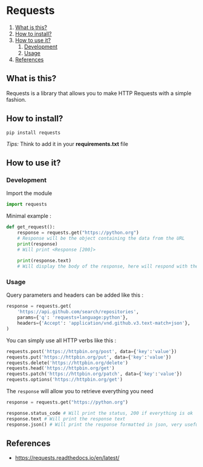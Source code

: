 # Requests

1. [What is this?](#What-is-this?)
2. [How to install?](#How-to-install?)
3. [How to use it?](#How-to-use-it?)
    1. [Development](#Development)
    2. [Usage](#Usage)
4. [References](#References)

## What is this?

Requests is a library that allows you to make HTTP Requests with a simple fashion.

## How to install?

```shell
pip install requests
```

_Tips:_ Think to add it in your **requirements.txt** file

## How to use it?

### Development

Import the module

```python 
import requests
```

Minimal example : 

```python
def get_request():
    response = requests.get("https://python.org")
    # Response will be the object containing the data from the URL
    print(response)
    # Will print <Response [200]>
    
    print(response.text)
    # Will display the body of the response, here will respond with the page itself (html)

```


### Usage

Query parameters and headers can be added like this : 

```python
response = requests.get(
    'https://api.github.com/search/repositories',
    params={'q': 'requests+language:python'},
    headers={'Accept': 'application/vnd.github.v3.text-match+json'},
)
```

You can simply use all HTTP verbs like this : 

```python
requests.post('https://httpbin.org/post', data={'key':'value'})
requests.put('https://httpbin.org/put', data={'key':'value'})
requests.delete('https://httpbin.org/delete')
requests.head('https://httpbin.org/get')
requests.patch('https://httpbin.org/patch', data={'key':'value'})
requests.options('https://httpbin.org/get')
```

The ```response``` will allow you to retrieve everything you need

```python
response = requests.get("https://python.org")

response.status_code # Will print the status, 200 if everything is ok
response.text # Will print the response text
response.json() # Will print the response formatted in json, very useful for API calls
```

## References

- https://requests.readthedocs.io/en/latest/